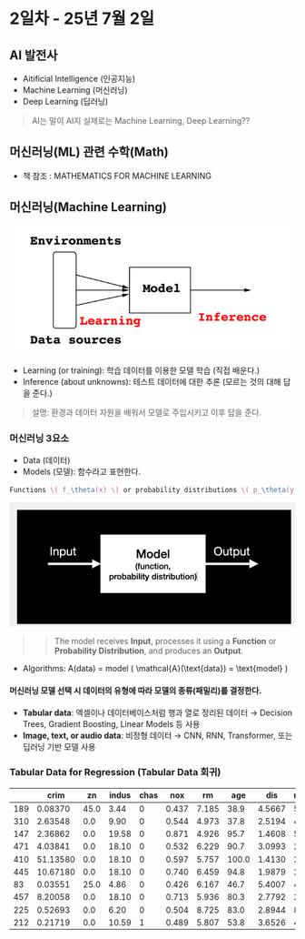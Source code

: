 # 2일차 - 25년 7월 2일


## AI 발전사

- Aitificial Intelligence (인공지능)
- Machine Learning (머신러닝)
- Deep Learning (딥러닝)

> AI는 말이 AI지 실제로는 Machine Learning, Deep Learning??


## 머신러닝(ML) 관련 수학(Math)

- 책 참조 : MATHEMATICS FOR MACHINE LEARNING


## 머신러닝(Machine Learning)

![img.png](250705_1.png)

- Learning (or training): 학습 데이터를 이용한 모델 학습 (직접 배운다.)
- Inference (about unknowns): 테스트 데이터에 대한 추론 (모르는 것의 대해 답을 준다.)

> 설명: 환경과 데이터 자원을 배워서 모델로 주입시키고 이후 답을 준다.


### 머신러닝 3요소

- Data (데이터)
- Models (모델): 함수라고 표현한다.
```LaTeX
Functions \( f_\theta(x) \) or probability distributions \( p_\theta(y \mid x) \)
```

![img.png](250705_2.png)

>> The model receives **Input**, processes it using a **Function** or **Probability Distribution**, and produces an **Output**.
- Algorithms: A(data) = model
\( \mathcal{A}(\text{data}) = \text{model} \)

#### 머신러닝 모델 선택 시 데이터의 유형에 따라 모델의 종류(패밀리)를 결정한다. 
- **Tabular data**: 엑셀이나 데이터베이스처럼 행과 열로 정리된 데이터 → Decision Trees, Gradient Boosting, Linear Models 등 사용
- **Image, text, or audio data**: 비정형 데이터 → CNN, RNN, Transformer, 또는 딥러닝 기반 모델 사용


### Tabular Data for Regression (Tabular Data 회귀)

|     | crim     | zn   | indus | chas | nox  | rm    | age   | dis    | rad | tax | ptratio | black   | lstat | medv |
|-----|----------|------|-------|------|------|-------|-------|--------|-----|-----|---------|---------|--------|------|
| 189 | 0.08370  | 45.0 | 3.44  | 0    | 0.437| 7.185 | 38.9  | 4.5667 | 5   | 398 | 15.2    | 396.90  | 5.39   | 34.9 |
| 310 | 2.63548  | 0.0  | 9.90  | 0    | 0.544| 4.973 | 37.8  | 2.5194 | 4   | 304 | 18.4    | 350.45  | 12.64  | 16.1 |
| 147 | 2.36862  | 0.0  | 19.58 | 0    | 0.871| 4.926 | 95.7  | 1.4608 | 5   | 403 | 14.7    | 391.71  | 29.53  | 14.6 |
| 471 | 4.03841  | 0.0  | 18.10 | 0    | 0.532| 6.229 | 90.7  | 3.0993 | 24  | 666 | 20.2    | 395.33  | 12.87  | 19.6 |
| 410 | 51.13580 | 0.0  | 18.10 | 0    | 0.597| 5.757 | 100.0 | 1.4130 | 24  | 666 | 20.2    | 2.60    | 10.11  | 15.0 |
| 445 | 10.67180 | 0.0  | 18.10 | 0    | 0.740| 6.459 | 94.8  | 1.9879 | 24  | 666 | 20.2    | 43.06   | 23.98  | 11.8 |
| 83  | 0.03551  | 25.0 | 4.86  | 0    | 0.426| 6.167 | 46.7  | 5.4007 | 4   | 281 | 19.0    | 390.64  | 7.51   | 22.9 |
| 457 | 8.20058  | 0.0  | 18.10 | 0    | 0.713| 5.936 | 80.3  | 2.7792 | 24  | 666 | 20.2    | 3.50    | 16.94  | 13.5 |
| 225 | 0.52693  | 0.0  | 6.20  | 0    | 0.504| 8.725 | 83.0  | 2.8944 | 8   | 307 | 17.4    | 382.00  | 4.63   | 50.0 |
| 212 | 0.21719  | 0.0  | 10.59 | 1    | 0.489| 5.807 | 53.8  | 3.6526 | 4   | 277 | 18.6    | 390.94  | 16.03  | 22.4 |


